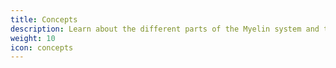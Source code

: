 ```yaml
---
title: Concepts
description: Learn about the different parts of the Myelin system and the abstractions it uses.
weight: 10
icon: concepts
---
```

